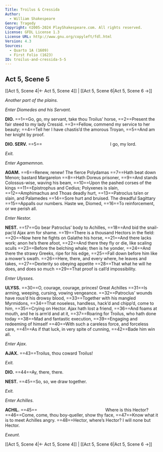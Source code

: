 ```yaml
---
Title: Troilus & Cressida
Author: 
  - William Shakespeare
Genre: Tragedy
Copyright: ©2005-2024 PlayShakespeare.com. All rights reserved.
License: GFDL License 1.3
License URL: http://www.gnu.org/copyleft/fdl.html
Version: 4.3
Sources:
  - Quarto 1A (1609)
  - First Folio (1623)
ID: troilus-and-cressida-5-5
---
```


## Act 5, Scene 5
[[Act 5, Scene 4|← Act 5, Scene 4]] | [[Act 5, Scene 6|Act 5, Scene 6 →]]

*Another part of the plains.*

*Enter Diomedes and his Servant.*

**DIO.**
==1==Go, go, my servant, take thou Troilus’ horse,
==2==Present the fair steed to my lady Cressid.
==3==Fellow, commend my service to her beauty;
==4==Tell her I have chastis’d the amorous Troyan,
==5==And am her knight by proof.

**DIO. SERV.**
==5==                I go, my lord.

*Exit.*

*Enter Agamemnon.*

**AGAM.**
==6==Renew, renew! The fierce Polydamas
==7==Hath beat down Menon; bastard Margarelon
==8==Hath Doreus prisoner,
==9==And stands Colossus-wise, waving his beam,
==10==Upon the pashed corses of the kings
==11==Epistrophus and Cedius; Polyxenes is slain,
==12==Amphimachus and Thoas deadly hurt,
==13==Patroclus ta’en or slain, and Palamedes
==14==Sore hurt and bruised. The dreadful Sagittary
==15==Appalls our numbers. Haste we, Diomed,
==16==To reinforcement, or we perish all.

*Enter Nestor.*

**NEST.**
==17==Go bear Patroclus’ body to Achilles,
==18==And bid the snail-pac’d Ajax arm for shame.
==19==There is a thousand Hectors in the field:
==20==Now here he fights on Galathe his horse,
==21==And there lacks work; anon he’s there afoot,
==22==And there they fly or die, like scaling sculls
==23==Before the belching whale; then is he yonder,
==24==And there the strawy Greeks, ripe for his edge,
==25==Fall down before him like a mower’s swath.
==26==Here, there, and every where, he leaves and takes,
==27==Dexterity so obeying appetite
==28==That what he will he does, and does so much
==29==That proof is call’d impossibility.

*Enter Ulysses.*

**ULYSS.**
==30==O, courage, courage, princes! Great Achilles
==31==Is arming, weeping, cursing, vowing vengeance.
==32==Patroclus’ wounds have rous’d his drowsy blood,
==33==Together with his mangled Myrmidons,
==34==That noseless, handless, hack’d and chipp’d, come to him,
==35==Crying on Hector. Ajax hath lost a friend,
==36==And foams at mouth, and he is arm’d and at it,
==37==Roaring for Troilus, who hath done today
==38==Mad and fantastic execution,
==39==Engaging and redeeming of himself
==40==With such a careless force, and forceless care,
==41==As if that luck, in very spite of cunning,
==42==Bade him win all.

*Enter Ajax.*

**AJAX.**
==43==Troilus, thou coward Troilus!

*Exit.*

**DIO.**
==44==Ay, there, there.

**NEST.**
==45==So, so, we draw together.

*Exit.*

*Enter Achilles.*

**ACHIL.**
==45==                Where is this Hector?
==46==Come, come, thou boy-queller, show thy face,
==47==Know what it is to meet Achilles angry.
==48==Hector, where’s Hector? I will none but Hector.

*Exeunt.*

[[Act 5, Scene 4|← Act 5, Scene 4]] | [[Act 5, Scene 6|Act 5, Scene 6 →]]
